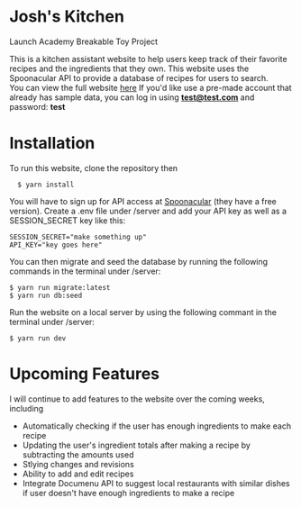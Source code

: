 # Josh's Kitchen
Launch Academy Breakable Toy Project

This is a kitchen assistant website to help users keep track of their favorite recipes and the ingredients that they own.  This website uses the Spoonacular API to provide a database of recipes for users to search.  
You can view the full website [here](https://joshs-kitchen.herokuapp.com/)
If you'd like use a pre-made account that already has sample data, you can log in using **test@test.com** and password: **test** 

# Installation
To run this website, clone the repository then 
```
  $ yarn install
```
You will have to sign up for API access at [Spoonacular](https://spoonacular.com/food-api) (they have a free version). 
Create a .env file under /server and add your API key as well as a SESSION_SECRET key like this:
```
SESSION_SECRET="make something up"
API_KEY="key goes here"
```
You can then migrate and seed the database by running the following commands in the terminal under /server:
```
$ yarn run migrate:latest
$ yarn run db:seed
```
Run the website on a local server by using the following commant in the terminal under /server:
```
$ yarn run dev
```
# Upcoming Features
I will continue to add features to the website over the coming weeks, including
- Automatically checking if the user has enough ingredients to make each recipe
- Updating the user's ingredient totals after making a recipe by subtracting the amounts used
- Stlying changes and revisions
- Ability to add and edit recipes
- Integrate Documenu API to suggest local restaurants with similar dishes if user doesn't have enough ingredients to make a recipe
